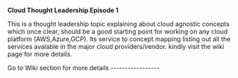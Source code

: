 
**Cloud Thought Leadership Episode 1**


This is a thought leadership topic explaining about cloud agnostic concepts which once clear, should be a good starting point for working on any cloud platform (AWS,Azure,GCP). Its service to concept mapping listing out all the services avalable in the major cloud providers/vendor. kindly visit the wiki page for more details.


Go to Wiki section for more details -----------------
